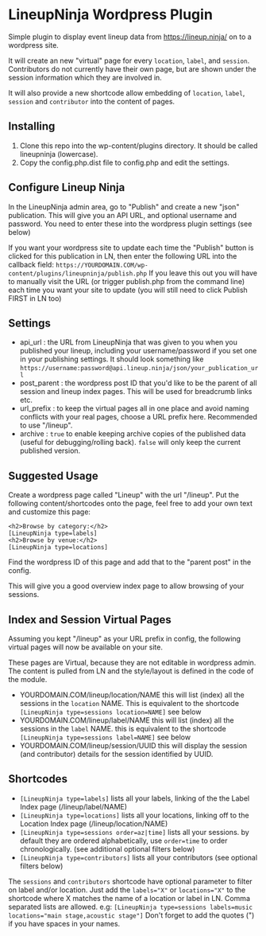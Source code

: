 # LineupNinja Wordpress Plugin 

Simple plugin to display event lineup data from https://lineup.ninja/ on to a wordpress site.

It will create an new "virtual" page for every `location`, `label`, and `session`.  Contributors do not currently have their own page, but are shown under the session information which they are involved in. 

It will also provide a new shortcode allow embedding of `location`, `label`, `session` and `contributor` into the content of pages.

## Installing
1. Clone this repo into the wp-content/plugins directory. It should be called lineupninja (lowercase).
2. Copy the config.php.dist file to config.php and edit the settings.

## Configure Lineup Ninja
In the LineupNinja admin area, go to "Publish" and create a new "json" publication. This will give you an API URL, and optional username and password. You need to enter these into the wordpress plugin settings (see below)

If you want your wordpress site to update each time the "Publish" button is clicked for this publication in LN, then enter the following URL into the callback field: `https://YOURDOMAIN.COM/wp-content/plugins/lineupninja/publish.php` If you leave this out you will have to manually visit the URL (or trigger publish.php from the command line) each time you want your site to update (you will still need to click Publish FIRST in LN too)

## Settings
* api_url : the URL from LineupNinja that was given to you when you published your lineup, including your username/password if you set one in your publishing settings. It should look something like `https://username:password@api.lineup.ninja/json/your_publication_url`
* post_parent : the wordpress post ID that you'd like to be the parent of all session and lineup index pages. This will be used for breadcrumb links etc. 
* url_prefix : to keep the virtual pages all in one place and avoid naming conflicts with your real pages, choose a URL prefix here. Recommended to use "/lineup".
* archive : `true` to enable keeping archive copies of the published data (useful for debugging/rolling back). `false` will only keep the current published version.

## Suggested Usage
Create a wordpress page called "Lineup" with the url "/lineup". Put the following content/shortcodes onto the page, feel free to add your own text and customize this page: 

```
<h2>Browse by category:</h2>
[LineupNinja type=labels]
<h2>Browse by venue:</h2>
[LineupNinja type=locations]
```

Find the wordpress ID of this page and add that to the "parent post" in the config. 

This will give you a good overview index page to allow browsing of your sessions. 

## Index and Session Virtual Pages
Assuming you kept "/lineup" as your URL prefix in config, the following virtual pages will now be available on your site.

These pages are Virtual, because they are not editable in wordpress admin. The content is pulled from LN and the style/layout is defined in the code of the module. 

* YOURDOMAIN.COM/lineup/location/NAME this will list (index) all the sessions in the `location` NAME. This is equivalent to the shortcode `[LineupNinja type=sessions location=NAME]` see below
* YOURDOMAIN.COM/lineup/label/NAME this will list (index) all the sessions in the `label` NAME. this is equivalent to the shortcode `[LineupNinja type=sessions label=NAME]` see below
* YOURDOMAIN.COM/lineup/session/UUID this will display the session (and contributor) details for the session identified by UUID.

## Shortcodes
* `[LineupNinja type=labels]` lists all your labels, linking of the the Label Index page (/lineup/label/NAME)
* `[LineupNinja type=locations]` lists all your locations, linking off to the Location Index page (/lineup/location/NAME)
* `[LineupNinja type=sessions order=az|time]` lists all your sessions. by default they are ordered alphabetically, use `order=time` to order chronologically. (see additional optional filters below)
* `[LineupNinja type=contributors]` lists all your contributors (see optional filters below)

The `sessions` and `contributors` shortcode have optional parameter to filter on label and/or location. Just add the `labels="X"` or `locations="X"` to the shortcode where X matches the name of a location or label in LN. Comma separated lists are allowed. e.g: `[LineupNinja type=sessions labels=music locations="main stage,acoustic stage"]` Don't forget to add the quotes (") if you have spaces in your names.

